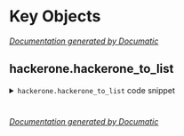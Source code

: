 # Key Objects

[_Documentation generated by Documatic_](https://www.documatic.com)

<!---Documatic-section-hackerone.hackerone_to_list-start--->
## hackerone.hackerone_to_list

<!---Documatic-section-hackerone_to_list-start--->
<!---Documatic-block-hackerone.hackerone_to_list-start--->
<details>
	<summary><code>hackerone.hackerone_to_list</code> code snippet</summary>

```python
def hackerone_to_list():
    targets = {'domains': [], 'wildstar': [], 'bounty_domains': [], 'code': []}
    page = 1
    with requests.Session() as session:
        while True:
            r = session.get(query_url.format(page=page))
            page += 1
            if r.status_code != 200:
                break
            resp = json.loads(r.text)
            for program in resp['results']:
                r = session.get('https://hackerone.com{program}'.format(program=program['url']), headers={'Accept': 'application/json'})
                if r.status_code != 200:
                    print('unable to retreive %s', program['name'])
                    continue
                resp = json.loads(r.text)
                query = json.dumps({'query': scope_query, 'variables': {'handle': resp['handle']}})
                r = session.post('https://hackerone.com/graphql', data=query, headers={'content-type': 'application/json'})
                scope_resp = json.loads(r.text)
                print(resp['handle'])
                for e in scope_resp['data']['team']['structured_scopes']['edges']:
                    if e['node']['asset_type'] == 'URL' and e['node']['max_severity'] != 'none':
                        domain = e['node']['asset_identifier']
                        if domain[0] == '*':
                            targets['wildstar'].append(domain[2:])
                        if e['node']['eligible_for_bounty']:
                            targets['bounty_domains'].append(domain)
                        targets['domains'].append(domain)
                    elif e['node']['asset_type'] == 'SOURCE_CODE' and e['node']['max_severity'] != 'none':
                        domain = e['node']['asset_identifier']
                        targets['code'].append(domain)
    return targets
```
</details>
<!---Documatic-block-hackerone.hackerone_to_list-end--->
<!---Documatic-section-hackerone_to_list-end--->

# #
<!---Documatic-section-hackerone.hackerone_to_list-end--->

[_Documentation generated by Documatic_](https://www.documatic.com)